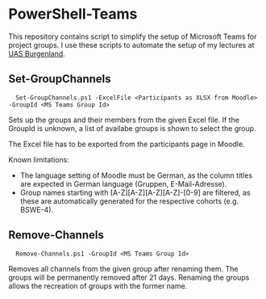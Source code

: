 # PowerShell-Teams

This repository contains script to simplify the setup of Microsoft Teams for project groups. I use these scripts to automate the setup of my lectures at [UAS Burgenland](https://www.hochschule-burgenland.at).

## Set-GroupChannels

```
  Set-GroupChannels.ps1 -ExcelFile <Participants as XLSX from Moodle> -GroupId <MS Teams Group Id>
```

Sets up the groups and their members from the given Excel file. If the GroupId is unknown, a list of availabe groups is shown to select the group.

The Excel file has to be exported from the participants page in Moodle. 

Known limitations:

- The language setting of Moodle must be German, as the column titles are expected in German language (Gruppen, E-Mail-Adresse).
- Group names starting with [A-Z][A-Z][A-Z][A-Z]-[0-9] are filtered, as these are automatically generated for the respective cohorts (e.g. BSWE-4).

## Remove-Channels

```
  Remove-Channels.ps1 -GroupId <MS Teams Group Id>
```

Removes all channels from the given group after renaming them. The groups will be permanently removed after 21 days. Renaming the groups allows the recreation of groups with the former name.
